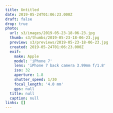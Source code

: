 ```yaml
---
title: Untitled
date: 2019-05-24T01:06:23.000Z
draft: false
drop: true
photo:
  url: s3/images/2019-05-23-18-06-23.jpg
  thumb: s3/thumbs/2019-05-23-18-06-23.jpg
  preview: s3/previews/2019-05-23-18-06-23.jpg
  created: 2019-05-24T01:06:23.000Z
  exif:
    make: Apple
    model: 'iPhone 7'
    lens: 'iPhone 7 back camera 3.99mm f/1.8'
    iso: 32
    aperture: 1.8
    shutter_speed: 1/30
    focal_length: '4.0 mm'
    gps: null
  title: null
  caption: null
links: []
---
```

